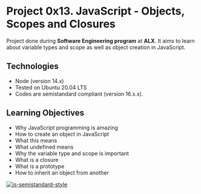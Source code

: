 # Project 0x13. JavaScript - Objects, Scopes and Closures
Project done during **Software Engineering program** at **ALX**.
It aims to learn about variable types and scope as well as object creation in JavaScript.

## Technologies
* Node (version 14.x)
* Tested on Ubuntu 20.04 LTS
* Codes are semistandard compliant (version 16.x.x).

## Learning Objectives
* Why JavaScript programming is amazing
* How to create an object in JavaScript
* What this means
* What undefined means
* Why the variable type and scope is important
* What is a closure
* What is a prototype
* How to inherit an object from another

[![js-semistandard-style](https://raw.githubusercontent.com/standard/semistandard/master/badge.svg)](https://github.com/standard/semistandard)
